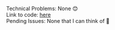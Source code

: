 Technical Problems: None 😊  
Link to code: [here](https://github.com/bicepsFlex/DAT250-Software-Technology-Experiment/tree/master/expass6)  
Pending Issues: None that I can think of 🤔
